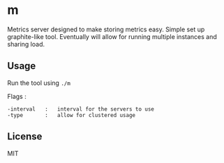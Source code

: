 # m

Metrics server designed to make storing metrics easy. Simple set up graphite-like tool. Eventually will allow for running multiple instances and sharing load.

## Usage

Run the tool using `./m`

Flags : 

	-interval	:	interval for the servers to use
	-type		:	allow for clustered usage

## License

MIT

